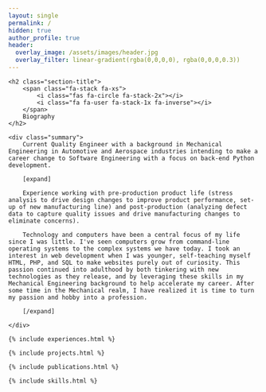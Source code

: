 ```yaml
---
layout: single
permalink: /
hidden: true
author_profile: true
header:
  overlay_image: /assets/images/header.jpg
  overlay_filter: linear-gradient(rgba(0,0,0,0), rgba(0,0,0,0.3))
---
```


<div class="main-wrapper">

	<h2 class="section-title">
		<span class="fa-stack fa-xs">
			<i class="fas fa-circle fa-stack-2x"></i>
			<i class="fa fa-user fa-stack-1x fa-inverse"></i>
		</span>
		Biography
	</h2>

	<div class="summary">
		Current Quality Engineer with a background in Mechanical Engineering in Automotive and Aerospace industries intending to make a career change to Software Engineering with a focus on back-end Python development.

		[expand]

		Experience working with pre-production product life (stress analysis to drive design changes to improve product performance, set-up of new manufacturing line) and post-production (analyzing defect data to capture quality issues and drive manufacturing changes to eliminate concerns).

		Technology and computers have been a central focus of my life since I was little. I've seen computers grow from command-line operating systems to the complex systems we have today. I took an interest in web development when I was younger, self-teaching myself HTML, PHP, and SQL to make websites purely out of curiosity. This passion continued into adulthood by both tinkering with new technologies as they release, and by leveraging these skills in my Mechanical Engineering background to help accelerate my career. After some time in the Mechanical realm, I have realized it is time to turn my passion and hobby into a profession.

		[/expand]

	</div>

	{% include experiences.html %}

	{% include projects.html %}

	{% include publications.html %}

	{% include skills.html %}

</div>